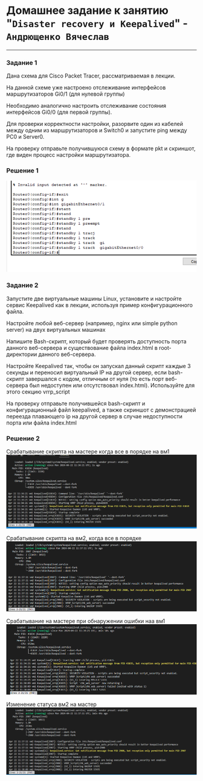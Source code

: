 # Домашнее задание к занятию "`Disaster recovery и Keepalived`" - `Андрющенко Вячеслав`


---

### Задание 1

Дана схема для Cisco Packet Tracer, рассматриваемая в лекции.

На данной схеме уже настроено отслеживание интерфейсов маршрутизаторов Gi0/1 (для нулевой группы)

Необходимо аналогично настроить отслеживание состояния интерфейсов Gi0/0 (для первой группы).

Для проверки корректности настройки, разорвите один из кабелей между одним из маршрутизаторов и Switch0 и запустите ping между PC0 и Server0.

На проверку отправьте получившуюся схему в формате pkt и скриншот, где виден процесс настройки маршрутизатора.



### Решение 1  
![Разрыв кабеля](/img/1.png)  


### Задание 2 

Запустите две виртуальные машины Linux, установите и настройте сервис Keepalived как в лекции, используя пример конфигурационного файла.

Настройте любой веб-сервер (например, nginx или simple python server) на двух виртуальных машинах

Напишите Bash-скрипт, который будет проверять доступность порта данного веб-сервера и существование файла index.html в root-директории данного веб-сервера.

Настройте Keepalived так, чтобы он запускал данный скрипт каждые 3 секунды и переносил виртуальный IP на другой сервер, если bash-скрипт завершался с кодом, отличным от нуля (то есть порт веб-сервера был недоступен или отсутствовал index.html). Используйте для этого секцию vrrp_script

На проверку отправьте получившейся bash-скрипт и конфигурационный файл keepalived, а также скриншот с демонстрацией переезда плавающего ip на другой сервер в случае недоступности порта или файла index.html

### Решение 2  
Срабатывание скрипта на мастере когда все в порядке на вм1
![Разрыв кабеля](/img/2_1.png)  

Срабатывание скрипта на вм2, когда все в порядке 
![Разрыв кабеля](/img/2_2.png)  

Срабатывание на мастере при обнаружении ошибки наа вм1 
![Разрыв кабеля](/img/2_3.png)  

Изменение статуса вм2 на мастер 
![Разрыв кабеля](/img/2_4.png)  
